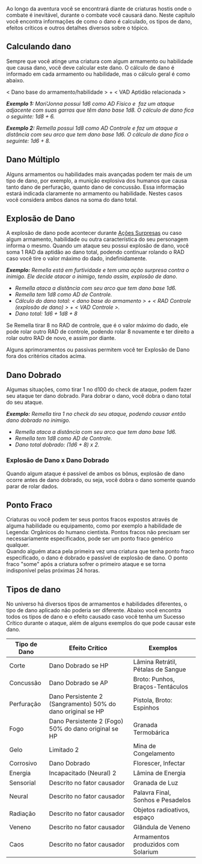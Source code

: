 Ao longo da aventura você se encontrará diante de criaturas hostis onde o combate é inevitável, durante o combate você causará dano. Neste capítulo você encontra informações de como o dano é calculado, os tipos de dano, efeitos críticos e outros detalhes diversos sobre o tópico.

## Calculando dano

Sempre que você atinge uma criatura com algum armamento ou habilidade que causa dano, você deve calcular este dano. O cálculo de dano é informado em cada armamento ou habilidade, mas o cálculo geral é como abaixo.

< Dano base do armamento/habilidade > + < VAD Aptidão relacionada >

**_Exemplo 1:_** _Mari'Jonna possui 1d6 como AD Físico e  faz um ataque adjacente com suas garras que têm dano base 1d8. O cálculo de dano fica o seguinte: 1d8 + 6._

**_Exemplo 2:_** _Remella possui 1d8 como AD Controle e faz um ataque a distância com seu arco que tem dano base 1d6. O cálculo de dano fica o seguinte: 1d6 + 8._

## Dano Múltiplo

Alguns armamentos ou habilidades mais avançadas podem ter mais de um tipo de dano, por exemplo, a munição explosiva dos humanos que causa tanto dano de perfuração, quanto dano de concussão. Essa informação estará indicada claramente no armamento ou habilidade. Nestes casos você considera ambos danos na soma do dano total.

## Explosão de Dano

A explosão de dano pode acontecer durante [Ações Surpresas](./situationalModifiers.md#ação-surpresa) ou caso algum armamento, habilidade ou outra característica do seu personagem informa o mesmo. Quando um ataque seu possui explosão de dano, você soma 1 RAD da aptidão ao dano total, podendo continuar rolando o RAD caso você tire o valor máximo do dado, indefinidamente.

_**Exemplo:** Remella está em furtividade e tem uma ação surpresa contra o inimigo. Ele decide atacar o inimigo, tendo assim, explosão de dano_.

- _Remella ataca a distância com seu arco que tem dano base 1d6._
- _Remella tem 1d8 como AD de Controle._
- _Cálculo do dano total: < dano base do armamento > + < RAD Controle (explosão de dano) > + < VAD Controle >._
- _Dano total: 1d6 + 1d8 + 8_

Se Remella tirar 8 no RAD de controle, que é o valor máximo do dado, ele pode rolar outro RAD de controle, podendo rolar 8 novamente e ter direito a rolar outro RAD de novo, e assim por diante.

Alguns aprimoramentos ou passivas permitem você ter Explosão de Dano fora dos critérios citados acima.

## Dano Dobrado

Algumas situações, como tirar 1 no d100 do check de ataque, podem fazer seu ataque ter dano dobrado. Para dobrar o dano, você dobra o dano total do seu ataque.

_**Exemplo:** Remella tira 1 no check do seu ataque, podendo causar então dano dobrado no inimigo._

- _Remella ataca a distância com seu arco que tem dano base 1d6._
- _Remella tem 1d8 como AD de Controle._
- _Dano total dobrado: (1d6 + 8) x 2._

### Explosão de Dano x Dano Dobrado

Quando algum ataque é passível de ambos os bônus, explosão de dano ocorre antes de dano dobrado, ou seja, você dobra o dano somente quando parar de rolar dados.

## Ponto Fraco

Criaturas ou você podem ter seus pontos fracos expostos através de alguma habilidade ou equipamento, como por exemplo a habilidade de Legenda: Orgânicos do humano cientista. Pontos fracos não precisam ser necessariamente especificados, pode ser um ponto fraco genérico qualquer.  
Quando alguém ataca pela primeira vez uma criatura que tenha ponto fraco especificado, o dano é dobrado e passível de explosão de dano. O ponto fraco "some" após a criatura sofrer o primeiro ataque e se torna indisponível pelas próximas 24 horas.

## Tipos de dano

No universo há diversos tipos de armamentos e habilidades diferentes, o tipo de dano aplicado não poderia ser diferente. Abaixo você encontra todos os tipos de dano e o efeito causado caso você tenha um Sucesso Crítico durante o ataque, além de alguns exemplos do que pode causar este dano.

| Tipo de Dano | Efeito Crítico                                              | Exemplos                           |
| ------------ | ----------------------------------------------------------- | ---------------------------------- |
| Corte        | Dano Dobrado se HP                                          | Lâmina Retrátil, Pétalas de Sangue |
| Concussão    | Dano Dobrado se AP                                          | Broto: Punhos, Braços-Tentáculos   |
| Perfuração   | Dano Persistente 2 (Sangramento) 50% do dano original se HP | Pistola, Broto: Espinhos           |
| Fogo         | Dano Persistente 2 (Fogo) 50% do dano original se HP        | Granada Termobárica                |
| Gelo         | Limitado 2                                                  | Mina de Congelamento               |
| Corrosivo    | Dano Dobrado                                                | Florescer, Infectar                |
| Energia      | Incapacitado (Neural) 2                                     | Lâmina de Energia                  |
| Sensorial    | Descrito no fator causador                                  | Granada de Luz                     |
| Neural       | Descrito no fator causador                                  | Palavra Final, Sonhos e Pesadelos  |
| Radiação     | Descrito no fator causador                                  | Objetos radioativos, espaço        |
| Veneno       | Descrito no fator causador                                  | Glândula de Veneno                 |
| Caos         | Descrito no fator causador                                  | Armamentos produzidos com Solarium |
